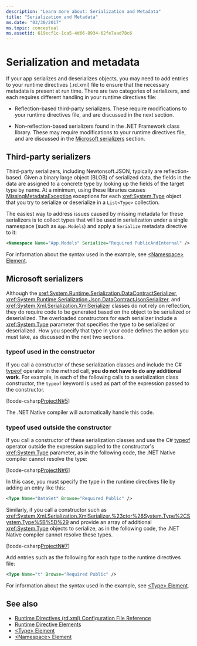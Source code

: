 ```yaml
---
description: "Learn more about: Serialization and Metadata"
title: "Serialization and Metadata"
ms.date: "03/30/2017"
ms.topic: conceptual
ms.assetid: 619ecf1c-1ca5-4d66-8934-62fe7aad78c6
---
```

# Serialization and metadata

If your app serializes and deserializes objects, you may need to add entries to your runtime directives (.rd.xml) file to ensure that the necessary metadata is present at run time. There are two categories of serializers, and each requires different handling in your runtime directives file:

- Reflection-based third-party serializers. These require modifications to your runtime directives file, and are discussed in the next section.

- Non-reflection-based serializers found in the .NET Framework class library. These may require modifications to your runtime directives file, and are discussed in the [Microsoft serializers](#Microsoft) section.

<a name="ThirdParty"></a>

## Third-party serializers

Third-party serializers, including Newtonsoft.JSON, typically are reflection-based. Given a binary large object (BLOB) of serialized data, the fields in the data are assigned to a concrete type by looking up the fields of the target type by name. At a minimum, using these libraries causes [MissingMetadataException](missingmetadataexception-class-net-native.md) exceptions for each <xref:System.Type> object that you try to serialize or deserialize in a `List<Type>` collection.

The easiest way to address issues caused by missing metadata for these serializers is to collect types that will be used in serialization under a single namespace (such as `App.Models`) and apply a `Serialize` metadata directive to it:

```xml
<Namespace Name="App.Models" Serialize="Required PublicAndInternal" />
```

For information about the syntax used in the example, see [\<Namespace> Element](namespace-element-net-native.md).

<a name="Microsoft"></a>

## Microsoft serializers

Although the <xref:System.Runtime.Serialization.DataContractSerializer>, <xref:System.Runtime.Serialization.Json.DataContractJsonSerializer>, and <xref:System.Xml.Serialization.XmlSerializer> classes do not rely on reflection, they do require code to be generated based on the object to be serialized or deserialized. The overloaded constructors for each serializer include a <xref:System.Type> parameter that specifies the type to be serialized or deserialized. How you specify that type in your code defines the action you must take, as discussed in the next two sections.

### typeof used in the constructor

If you call a constructor of these serialization classes and include the C# [typeof](/dotnet/csharp/language-reference/operators/type-testing-and-cast#typeof-operator) operator in the method call, **you do not have to do any additional work**. For example, in each of the following calls to a serialization class constructor, the `typeof` keyword is used as part of the expression passed to the constructor.

[!code-csharp[ProjectN#5](code/serialize1.cs#5)]

The .NET Native compiler will automatically handle this code.

### typeof used outside the constructor

If you call a constructor of these serialization classes and use the C# [typeof](/dotnet/csharp/language-reference/operators/type-testing-and-cast#typeof-operator) operator outside the expression supplied to the constructor's <xref:System.Type> parameter, as in the following code, the .NET Native compiler cannot resolve the type:

[!code-csharp[ProjectN#6](code/serialize1.cs#6)]

In this case, you must specify the type in the runtime directives file by adding an entry like this:

```xml
<Type Name="DataSet" Browse="Required Public" />
```

Similarly, if you call a constructor such as <xref:System.Xml.Serialization.XmlSerializer.%23ctor%28System.Type%2CSystem.Type%5B%5D%29> and provide an array of additional <xref:System.Type> objects to serialize, as in the following code, the .NET Native compiler cannot resolve these types.

[!code-csharp[ProjectN#7](code/serialize1.cs#7)]

Add entries such as the following for each type to the runtime directives file:

```xml
<Type Name="t" Browse="Required Public" />
```

For information about the syntax used in the example, see [\<Type> Element](type-element-net-native.md).

## See also

- [Runtime Directives (rd.xml) Configuration File Reference](runtime-directives-rd-xml-configuration-file-reference.md)
- [Runtime Directive Elements](runtime-directive-elements.md)
- [\<Type> Element](type-element-net-native.md)
- [\<Namespace> Element](namespace-element-net-native.md)
